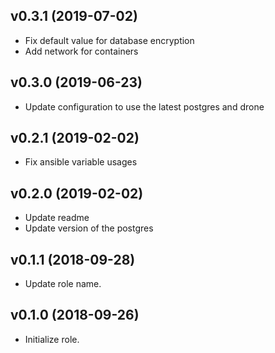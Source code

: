 ## v0.3.1 (2019-07-02)

* Fix default value for database encryption
* Add network for containers

## v0.3.0 (2019-06-23)

* Update configuration to use the latest postgres and drone

## v0.2.1 (2019-02-02)

* Fix ansible variable usages

## v0.2.0 (2019-02-02)

* Update readme
* Update version of the postgres

## v0.1.1 (2018-09-28)

* Update role name.

## v0.1.0 (2018-09-26)

* Initialize role.
